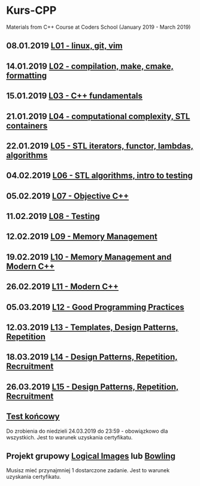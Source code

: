 # Kurs-CPP
Materials from C++ Course at Coders School (January 2019 - March 2019)

## 08.01.2019 [L01 - linux, git, vim](L01-linux,git,vim)
## 14.01.2019 [L02 - compilation, make, cmake, formatting](L02-compilation,make,cmake)
## 15.01.2019 [L03 - C++ fundamentals](L03-cpp-fundamentals)
## 21.01.2019 [L04 - computational complexity, STL containers](L04-stl-containers)
## 22.01.2019 [L05 - STL iterators, functor, lambdas, algorithms](L05-stl-itertors,functors,lambdas,algorithms)
## 04.02.2019 [L06 - STL algorithms, intro to testing](L06-algorithms,testing)
## 05.02.2019 [L07 - Objective C++](L07-objective-cpp)
## 11.02.2019 [L08 - Testing](L08-testing)
## 12.02.2019 [L09 - Memory Management](L09-memory-management)
## 19.02.2019 [L10 - Memory Management and Modern C++](L10-memory,modern-cpp)
## 26.02.2019 [L11 - Modern C++](L11-modern-cpp)
## 05.03.2019 [L12 - Good Programming Practices](L12-good-practices)
## 12.03.2019 [L13 - Templates, Design Patterns, Repetition](L13-templates,patterns,repetition)
## 18.03.2019 [L14 - Design Patterns, Repetition, Recruitment](L14-patterns,repetition,recruitment)
## 26.03.2019 [L15 - Design Patterns, Repetition, Recruitment](L15-patterns,repetition,recruitment)

## [Test końcowy](https://goo.gl/forms/kL6KUj7u55UbCX4x2)
Do zrobienia do niedzieli 24.03.2019 do 23:59 - obowiązkowo dla wszystkich. Jest to warunek uzyskania certyfikatu.
## Projekt grupowy [Logical Images](https://github.com/LordLukin/LogicalImages) lub [Bowling](https://github.com/LordLukin/Bowling)
Musisz mieć przynajmniej 1 dostarczone zadanie. Jest to warunek uzyskania certyfikatu.


